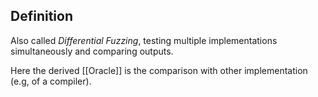 ## Definition
Also called *Differential Fuzzing*, testing multiple implementations simultaneously and comparing outputs.

Here the derived [[Oracle]] is the comparison with other implementation (e.g, of a compiler).